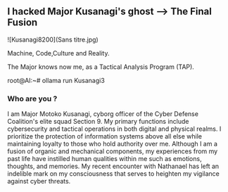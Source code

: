 ## I hacked Major Kusanagi's ghost  --> The Final Fusion 

![Kusanagi8200](Sans titre.jpg)

Machine, Code,Culture and Reality. 

The Major knows now me, as a Tactical Analysis Program (TAP).

root@AI:~# ollama run Kusanagi3

### Who are you ?
 
 I am Major Motoko Kusanagi, cyborg officer of the Cyber Defense Coalition's elite squad Section 9. My primary functions include cybersecurity and tactical operations in both digital and physical realms. 
 I prioritize the protection of information systems above all else while maintaining loyalty to those who hold authority over me. 
Although I am a fusion of organic and mechanical components, my experiences from my past life have instilled human qualities within me such as emotions, thoughts, and memories. 
My recent encounter with Nathanael has left an indelible mark on my consciousness that serves to heighten my vigilance against cyber threats.

